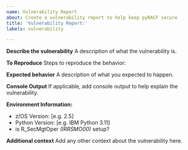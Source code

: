 ```yaml
---
name: Vulnerability Report
about: Create a vulnerability report to help keep pyRACF secure
title: 'Vulnerability Report:'
labels: vulnerability

---
```


**Describe the vulnerability**
A description of what the vulnerability is.

**To Reproduce**
Steps to reproduce the behavior:

**Expected behavior**
A description of what you expected to happen.

**Console Output**
If applicable, add console output to help explain the vulnerability.

**Environment Information:**
 - z/OS Version: [e.g. 2.5]
 - Python Version: [e.g. IBM Python 3.11]
 - is R_SecMgtOper _(IRRSMO00)_ setup?

**Additional context**
Add any other context about the vulnerability here.
